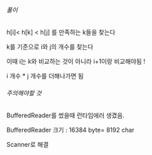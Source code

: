 ###### 풀이

h[i]< h[k] < h[j] 를 만족하는 k들을 찾는다

k를 기준으로 i와 j의 개수를 찾는다

이때 i는 k와 비교하는 것이 아니라 i+1이랑 비교해야됨 !

i 개수 * j 개수를 더해나가면 됨



###### 주의해야할 것

BufferedReader를 썼을때 런타임에러 생겼음. 

BufferedReader 크기 : 16384 byte= 8192 char

Scanner로 해결